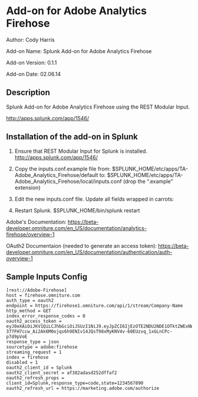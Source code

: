 Add-on for Adobe Analytics Firehose
======================================================================
Author:                  Cody Harris

Add-on Name:             Splunk Add-on for Adobe Analytics Firehose

Add-on Version:          0.1.1

Add-on Date:             02.06.14


Description
------------------------------
Splunk Add-on for Adobe Analytics Firehose using the REST Modular Input. 

http://apps.splunk.com/app/1546/


## Installation of the add-on in Splunk

1. Ensure that REST Modular Input for Splunk is installed.
	http://apps.splunk.com/app/1546/ 

2. Copy the inputs.conf.example file from: 
	$SPLUNK_HOME/etc/apps/TA-Adobe_Analytics_Firehose/default to: 
	$SPLUNK_HOME/etc/apps/TA-Adobe_Analytics_Firehose/local/inputs.conf 
	(drop the “.example” extension) 

3. Edit the new inputs.conf file. Update all fields wrapped in carrots: <example>
 
4. Restart Splunk. $SPLUNK_HOME/bin/splunk restart 


Adobe's Documentation: 
https://beta-developer.omniture.com/en_US/documentation/analytics-firehose/overview-1

OAuth2 Documentaion (needed to generate an access token): 
https://beta-developer.omniture.com/en_US/documentation/authentication/auth-overview-1

## Sample Inputs Config 

    [rest://Adobe-Firehose]
    host = firehose.omniture.com
    auth_type = oauth2
    endpoint = https://firehose1.omniture.com/api/1/stream/Company-Name
    http_method = GET
    index_error_response_codes = 0
    oauth2_access_token = eyJ0eXAiOiJKV1QiLCJhbGciOiJSUzI1NiJ9.eyJpZCI6IjEzOTE2NDU2NDE1OTktZWExNWQ3ODEtZWNjZC00MjQzLTk1N2MtYzg2Yzg2YTg1NzhhIiwiY2xpZW50X2lkIjoiU3BsdW5rIiwidXNlcl9pZCI6IjhEQzQ3RjA1NTJGMjYwRDYwQTQ5MEQ0REBBZG9iZUlEIiwiZXhwaXJlcyI6MTM5MTY0OTI2OSwidG9rZW5fdHlwZSI6ImJlYXJlciIsInNjb3BlIjoiUmVwb3J0IiwibG9naW5fY29tcGFuaWVzIjp7Im5pa2UiOm51bGx9fQ.lvnnFq-377FH7ccw_Ai2Ak6M0ojqs6h9ENIv14JQsT98xMyKNV4v-60EUzvq_1xGLnCPc-p7d9pVoE
    response_type = json
    sourcetype = adobe:firehose
    streaming_request = 1
    index = firehose
    disabled = 1
    oauth2_client_id = Splunk
    oauth2_client_secret = af382adasd252dffaf2
    oauth2_refresh_props = client_id=Splunk,response_type=code,state=1234567890
    oauth2_refresh_url = https://marketing.adobe.com/authorize
